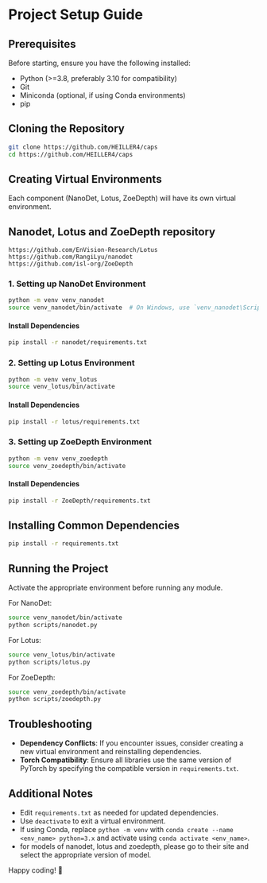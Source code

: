 # Project Setup Guide

## Prerequisites
Before starting, ensure you have the following installed:
- Python (>=3.8, preferably 3.10 for compatibility)
- Git
- Miniconda (optional, if using Conda environments)
- pip

## Cloning the Repository
```sh
git clone https://github.com/HEILLER4/caps
cd https://github.com/HEILLER4/caps
```

## Creating Virtual Environments
Each component (NanoDet, Lotus, ZoeDepth) will have its own virtual environment.
## Nanodet, Lotus and ZoeDepth repository
```git
https://github.com/EnVision-Research/Lotus
https://github.com/RangiLyu/nanodet
https://github.com/isl-org/ZoeDepth
```

### 1. Setting up NanoDet Environment
```sh
python -m venv venv_nanodet
source venv_nanodet/bin/activate  # On Windows, use `venv_nanodet\Scripts\activate`
```
#### Install Dependencies
```sh
pip install -r nanodet/requirements.txt
```

### 2. Setting up Lotus Environment
```sh
python -m venv venv_lotus
source venv_lotus/bin/activate
```
#### Install Dependencies
```sh
pip install -r lotus/requirements.txt
```

### 3. Setting up ZoeDepth Environment
```sh
python -m venv venv_zoedepth
source venv_zoedepth/bin/activate
```
#### Install Dependencies
```sh
pip install -r ZoeDepth/requirements.txt
```

## Installing Common Dependencies
```sh
pip install -r requirements.txt
```

## Running the Project
Activate the appropriate environment before running any module.

For NanoDet:
```sh
source venv_nanodet/bin/activate
python scripts/nanodet.py
```

For Lotus:
```sh
source venv_lotus/bin/activate
python scripts/lotus.py
```

For ZoeDepth:
```sh
source venv_zoedepth/bin/activate
python scripts/zoedepth.py
```

## Troubleshooting
- **Dependency Conflicts**: If you encounter issues, consider creating a new virtual environment and reinstalling dependencies.
- **Torch Compatibility**: Ensure all libraries use the same version of PyTorch by specifying the compatible version in `requirements.txt`.

## Additional Notes
- Edit `requirements.txt` as needed for updated dependencies.
- Use `deactivate` to exit a virtual environment.
- If using Conda, replace `python -m venv` with `conda create --name <env_name> python=3.x` and activate using `conda activate <env_name>`.
- for models of nanodet, lotus and zoedepth, please go to their site and select the appropriate version of model.

Happy coding! 🚀

